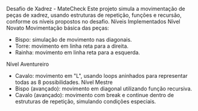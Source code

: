 Desafio de Xadrez - MateCheck
Este projeto simula a movimentação de peças de xadrez, usando estruturas de repetição, funções e recursão, conforme os níveis propostos no desafio.
Níveis Implementados
Nível Novato
Movimentação básica das peças:
* Bispo: simulação de movimento nas diagonais.
* Torre: movimento em linha reta para a direita.
* Rainha: movimento em linha reta para a esquerda.

Nível Aventureiro
* Cavalo: movimento em "L", usando loops aninhados para representar todas as 8 possibilidades.
Nível Mestre
* Bispo (avançado): movimento em diagonal utilizando função recursiva.
* Cavalo (avançado): movimento com break e continue dentro de estruturas de repetição, simulando condições especiais.
